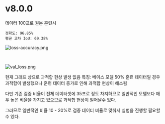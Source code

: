 # v8.0.0

데이터 100프로 원본 훈련시

```
정확도: 96.85%
평균 교차 IoU: 69.38%
```

![loss-accuracy.png](https://raw.githubusercontent.com/sibas-lab/xBD-Building-Segmentation/main/result/v8.0.0/loss-accuracy.png)

‌

![val_loss.png](https://raw.githubusercontent.com/sibas-lab/xBD-Building-Segmentation/main/result/v8.0.0/val_loss.png)

현재 그래프 상으로 과적합 현상 발생 없음
특징: 베이스 모델 50% 훈련 데이터일 경우 과적합이 발생했으나 훈련 데이터 증가로 인해 과적합 현상이 해소됨

다만 기존 검증 비율이 전체 데이터셋에 35프로 정도 차지하므로 일반적인 모델보다 매우 높은 비율을 가지고 있으므로 과적합 현상이 일어날수 있다.

그러므로 일반적인 비율 10 - 20%로 검증 데이터 비율로 맞춰서 실험을 진행할 필요할 수 있다.

